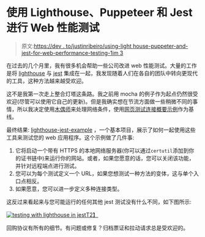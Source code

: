 # 使用 Lighthouse、Puppeteer 和 Jest 进行 Web 性能测试

> 原文:[https://dev . to/justinribeiro/using-light house-puppeter-and-jest-for-web-performance-testing-1im 3](https://dev.to/justinribeiro/using-lighthouse-puppeteer-and-jest-for-web-performance-testing-1im3)

在过去的几个月里，我有很多机会帮助一些公司改进 web 性能测试。大量的工作是将 [lighthouse](https://github.com/GoogleChrome/lighthouse) 与 [jest](https://jestjs.io/) 集成在一起，我发现随着人们在各自的团队中转向更现代的工具，这种方法越来越受欢迎。

这不是我第一次走上整合灯塔这条路。我之前用 mocha 的例子作为起点仍然很受欢迎(尽管可以使用它自己的更新)。但是我确实想在节流方面做一些稍微不同的事情，所以我决定使用[木偶师](https://github.com/GoogleChrome/puppeteer)来处理网络条件，使用[网页测试连接概要示例](https://github.com/WPO-Foundation/webpagetest/blob/master/www/settings/connectivity.ini.sample)作为基线。

最终结果: [lighthouse-jest-example](https://github.com/justinribeiro/lighthouse-jest-example) ，一个基本项目，展示了如何一起使用这些工具来测试您的 web 应用程序。这个示例做了几件事:

1.  它将启动一个带有 HTTPS 的本地网络服务器(你可以通过`certutil`添加到你的证书链中)来运行你的网站。或者，如果您愿意的话，您可以关闭该功能，并针对远程端点进行测试。
2.  您可以为每个测试定义一个 URL，如果您想测试一种方法的变体，这与单个入口点相反。
3.  如果愿意，您可以进一步定义多种连接类型。

这反过来看起来与您可能运行的任何其他 jest 测试没有什么不同，如下图所示:

[![testing with lighthouse in jest](../Images/6c342fd4d083607404c26a869aa8881c.png)T2】](https://res.cloudinary.com/practicaldev/image/fetch/s--Cgff7Jyf--/c_limit%2Cf_auto%2Cfl_progressive%2Cq_auto%2Cw_880/https://storage.googleapis.com/jdr-public-imgs/blog/20190412-lighthouse-jest-testing-cli.jpg)

回购协议有所有的细节。有问题或修复？归档票证和拉动请求总是受欢迎的。
